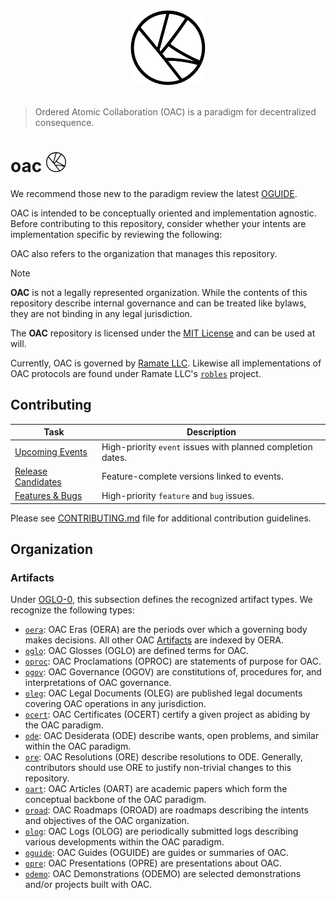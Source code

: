 <div align="center">
  <picture>
    <source srcset="./assets/oac-inverted-transparent.png" media="(prefers-color-scheme: dark)">
    <img src="./assets/oac-transparent.png" alt="Ordered Atomic Collaboration (OAC)"" height="120">
  </picture>
</div>
</br>

> Ordered Atomic Collaboration (OAC) is a paradigm for decentralized consequence.

<h1>
  oac
  <picture>
    <source srcset="./assets/oac-inverted-transparent.png" media="(prefers-color-scheme: dark)">
    <img height="32" src="./assets/oac-transparent.png" alt="OAC"/>
  </picture>
</h1>

We recommend those new to the paradigm review the latest [OGUIDE](./oguide/oera-000-000-000-dulan/oguide-000-000-000/README.md). 

OAC is intended to be conceptually oriented and implementation agnostic. Before contributing to this repository, consider whether your intents are implementation specific by reviewing the following: 

OAC also refers to the organization that manages this repository. 

> [!NOTE]
> **OAC** is not a legally represented organization. While the contents of this repository describe internal governance and can be treated like bylaws, they are not binding in any legal jurisdiction. 
>
> The **OAC** repository is licensed under the [MIT License](./LICENSE) and can be used at will.

Currently, OAC is governed by [Ramate LLC](https://www.ramate.io). Likewise all implementations of OAC protocols are found under Ramate LLC's [`robles`](https://github.com/ramate-io/robles) project.

## Contributing

| Task | Description |
|------|-------------|
| [Upcoming Events](https://github.com/ramate-io/oac/issues?q=is%3Aissue%20state%3Aopen%20label%3Apriority%3Ahigh%2Cpriority%3Amedium%20label%3Aevent) | High-priority `event` issues with planned completion dates. |
| [Release Candidates](https://github.com/ramate-io/oac/issues?q=is%3Aissue%20state%3Aopen%20label%3Arelease-candidate) | Feature-complete versions linked to events. |
| [Features & Bugs](https://github.com/ramate-io/oac/issues?q=is%3Aissue%20state%3Aopen%20label%3Afeature%2Cbug%20label%3Apriority%3Aurgent%2Cpriority%3Ahigh) | High-priority `feature` and `bug` issues. |

Please see [CONTRIBUTING.md](CONTRIBUTING.md) file for additional contribution guidelines.


## Organization 

### Artifacts
Under [OGLO-0](./oglo/oera-000-000-000-dulan/oglo-000-000-000-artifact/README.md), this subsection defines the recognized artifact types. We recognize the following types:
- [`oera`](./oera): OAC Eras (OERA) are the periods over which a governing body makes decisions. All other OAC [Artifacts](./oglo/oera-000-000-000-dulan/oglo-000-000-000-artifact/README.md) are indexed by OERA. 
- [`oglo`](./oglo/): OAC Glosses (OGLO) are defined terms for OAC. 
- [`oproc`](./opurp/): OAC Proclamations (OPROC) are statements of purpose for OAC. 
- [`ogov`](./ogov/): OAC Governance (OGOV) are constitutions of, procedures for, and interpretations of OAC governance. 
- [`oleg`](./oleg/): OAC Legal Documents (OLEG) are published legal documents covering OAC operations in any jurisdiction. 
- [`ocert`](./ocert/): OAC Certificates (OCERT) certify a given project as abiding by the OAC paradigm. 
- [`ode`](./ode/): OAC Desiderata (ODE) describe wants, open problems, and similar within the OAC paradigm. 
- [`ore`](./ore): OAC Resolutions (ORE) describe resolutions to ODE. Generally, contributors should use ORE to justify non-trivial changes to this repository. 
- [`oart`](./oart/): OAC Articles (OART) are academic papers which form the conceptual backbone of the OAC paradigm. 
- [`oroad`](./oroad/): OAC Roadmaps (OROAD) are roadmaps describing the intents and objectives of the OAC organization. 
- [`olog`](./olog/): OAC Logs (OLOG) are periodically submitted logs describing various developments within the OAC paradigm. 
- [`oguide`](./oguide/): OAC Guides (OGUIDE) are guides or summaries of OAC.
- [`opre`](./opre/): OAC Presentations (OPRE) are presentations about OAC.
- [`odemo`](./odemo/): OAC Demonstrations (ODEMO) are selected demonstrations and/or projects built with OAC.